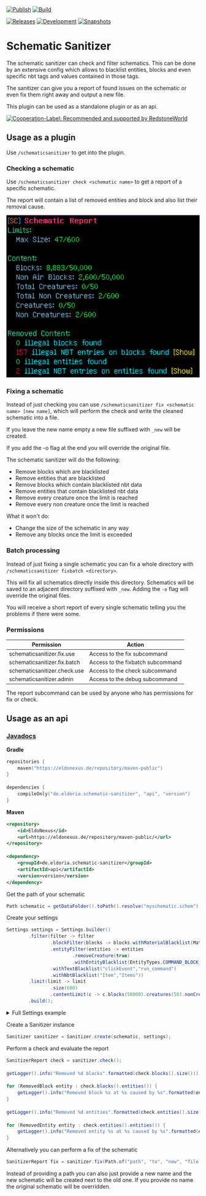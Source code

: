 [![Publish](https://img.shields.io/github/actions/workflow/status/eldoriarpg/schematic-sanitizer/publish_to_nexus.yml?style=for-the-badge&label=Publish)][publish]
[![Build](https://img.shields.io/github/actions/workflow/status/eldoriarpg/schematic-sanitizer/verify.yml?style=for-the-badge&label=Build)][verify]

[![Releases](https://img.shields.io/nexus/maven-releases/de.eldoria.schematic-sanitizer/api?label=Release&logo=Release&server=https%3A%2F%2Feldonexus.de&style=for-the-badge)][release]
[![Development](https://img.shields.io/nexus/maven-dev/de.eldoria.schematic-sanitizer/api?label=DEV&logo=Release&server=https%3A%2F%2Feldonexus.de&style=for-the-badge)][development]
[![Snapshots](https://img.shields.io/nexus/s/de.eldoria.schematic-sanitizer/api?color=orange&label=Snapshot&server=https%3A%2F%2Feldonexus.de&style=for-the-badge)][snapshot]


# Schematic Sanitizer

The schematic sanitizer can check and filter schematics.
This can be done by an extensive config which allows to blacklist entities, blocks and even specific nbt tags and values contained in those tags.

The sanitizer can give you a report of found issues on the schematic or even fix them right away and output a new file.

This plugin can be used as a standalone plugin or as an api.

[![Cooperation-Label: Recommended and supported by RedstoneWorld](https://redstoneworld.de/bilder/kooperation/Cooperation-Label.png)](https://redstoneworld.de)

## Usage as a plugin

Use `/schematicsanitizer` to get into the plugin.

### Checking a schematic

Use `/schematicsanitizer check <schematic name>` to get a report of a specific schematic.

The report will contain a list of removed entities and block and also list their removal cause.

![img.png](assets/report.png)

### Fixing a schematic

Instead of just checking you can use `/schematicsanitizer fix <schematic name> [new name]`, which will perform the check and write the cleaned schematic into a file.

If you leave the new name empty a new file suffixed with `_new` will be created.

If you add the -o flag at the end you will override the original file.

The schematic sanitizer will do the following:

- Remove blocks which are blacklisted
- Remove entities that are blacklisted
- Remove blocks which contain blacklisted nbt data
- Remove entities that contain blacklisted nbt data
- Remove every creature once the limit is reached
- Remove every non creature once the limit is reached

What it won't do:

- Change the size of the schematic in any way
- Remove any blocks once the limit is exceeded

### Batch processing

Instead of just fixing a single schematic you can fix a whole directory with `/schematicsanitizer fixbatch <directory>`.

This will fix all schematics directly inside this directory. Schematics will be saved to an adjacent directory suffixed with `_new`.
Adding the `-o` flag will override the original files.

You will receive a short report of every single schematic telling you the problems if there were some.

### Permissions

| Permission                   | Action                            |
|------------------------------|-----------------------------------|
| schematicsanitizer.fix.use   | Access to the fix subcommand      |
| schematicsanitizer.fix.batch | Access to the fixbatch subcommand |
| schematicsanitizer.check.use | Access to the check subcommand    |
| schematicsanitizer.admin     | Access to the debug subcommand    |

The report subcommand can be used by anyone who has permissions for fix or check.

## Usage as an api

### [Javadocs](https://eldoriarpg.github.io/schematic-sanitizer/)

**Gradle**
``` kotlin
repositories {
    maven("https://eldonexus.de/repository/maven-public")
}

dependencies {
    compileOnly("de.eldoria.schematic-sanitizer", "api", "version")
}
```

**Maven**
``` xml
<repository>
    <id>EldoNexus</id>
    <url>https://eldonexus.de/repository/maven-public/</url>
</repository>

<dependency>
    <groupId>de.eldoria.schematic-sanitizer</groupId>
    <artifactId>api</artifactId>
    <version>version</version>
</dependency>
```

Get the path of your schematic
```java
Path schematic = getDataFolder().toPath().resolve("myschematic.schem");
```

Create your settings

```java
Settings settings = Settings.builder()
        .filter(filter -> filter
                .blockFilter(blocks -> blocks.withMaterialBlacklist(Material.COMMAND_BLOCK)
                .entityFilter(entities -> entities
                        .removeCreature(true)
                        .withEntityBlacklist(EntityTypes.COMMAND_BLOCK_MINECART)
                .withTextBlacklist("clickEvent","run_command")
                .withNbtBlacklist("Item","Items"))
        .limit(limit -> limit
                .size(600)
                .contentLimit(c -> c.blocks(50000).creatures(50).nonCreatures(600)))
        .build();
```
<details>
<summary>Full Settings example</summary>

```java
Settings settings = Settings.builder()
        .filter(filter -> filter
                .blockFilter(blocks -> blocks
                        .withMaterialBlacklist(
                                Material.COMMAND_BLOCK,
                                Material.REPEATING_COMMAND_BLOCK,
                                Material.CHAIN_COMMAND_BLOCK,
                                Material.STRUCTURE_BLOCK)
                )
                .entityFilter(entities -> entities
                        .removeCreature(true)
                        .removeNonCreatures(false)
                        .withEntityBlacklist(
                                EntityTypes.COMMAND_BLOCK_MINECART,
                                EntityTypes.FALLING_BLOCK,
                                EntityTypes.POTION)
                )
                .withTextBlacklist(
                        "clickEvent",
                        "run_command"
                )
                .withNbtBlacklist(
                        "LootTable",
                        "ArmorItem",
                        "ArmorItems",
                        "HandItem",
                        "HandItems",
                        "FireworksItem",
                        "Item",
                        "Items",
                        "DecorItem",
                        "Inventory",
                        "buy",
                        "buyB",
                        "sell",
                        "SaddleItem"
                )
        )
        .limit(limit -> limit
                .size(600)
                .contentLimit(content -> content
                        .blocks(50000)
                        .creatures(50)
                        .nonCreatures(600)
                )
        )
        .build();
```
</details>

Create a Sanitizer instance

```java
Sanitizer sanitizer = Sanitizer.create(schematic, settings);
```

Perform a check and evaluate the report

```java
SanitizerReport check = sanitizer.check();

getLogger().info("Removed %d blocks".formatted(check.blocks().size()));

for (RemovedBlock entity : check.blocks().entities()) {
    getLogger().info("Removed block %s at %s caused by %s".formatted(entity.type(), entity.location(), entity.removalCause()));
}

getLogger().info("Removed %d entities".formatted(check.entities().size()));

for (RemovedEntity entity : check.entities().entities()) {
    getLogger().info("Removed entity %s at %s caused by %s".formatted(entity.type(), entity.location(), entity.removalCause()));
}
```

Alternatively you can perform a fix of the schematic

```java
SanitizerReport fix = sanitizer.fix(Path.of("path", "to", "new", "file.schem"));
```

Instead of providing a path you can also just provide a new name and the new schematic will be created next to the old one.
If you provide no name the original schematic will be overridden. 

[publish]: https://github.com/eldoriarpg/schematic-sanitizer/actions/workflows/publish_to_nexus.yml
[verify]: https://github.com/eldoriarpg/schematic-sanitizer/actions/workflows/verify.yml
[release]: https://eldonexus.de/#browse/browse:maven-releases:de%2Feldoria%2Fschematic-sanitizer
[development]: https://eldonexus.de/#browse/browse:maven-dev:de%2Feldoria%2Fschematic-sanitizer
[snapshot]: https://eldonexus.de/#browse/browse:maven-snapshots:de%2Feldoria%2Fschematic-sanitizer
